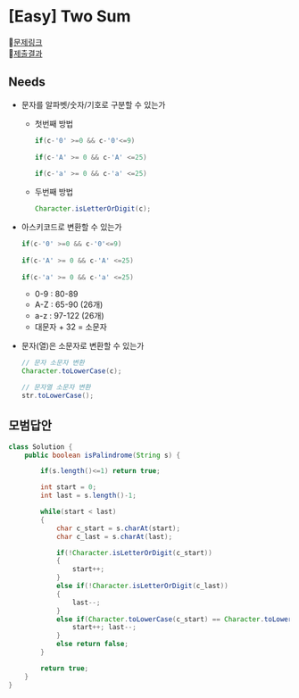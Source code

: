 # [Easy] Two Sum
📍[문제링크](https://leetcode.com/problems/valid-palindrome/)\
📍[제출결과](https://leetcode.com/problems/valid-palindrome/submissions/1024026087/)

## Needs
- 문자를 알파벳/숫자/기호로 구분할 수 있는가
  - 첫번째 방법
    ```java
    if(c-'0' >=0 && c-'0'<=9)
             
    if(c-'A' >= 0 && c-'A' <=25)
             
    if(c-'a' >= 0 && c-'a' <=25)
    ```
  - 두번째 방법
    ```java
    Character.isLetterOrDigit(c);
    ```
- 아스키코드로 변환할 수 있는가
  ```java
  if(c-'0' >=0 && c-'0'<=9)
             
  if(c-'A' >= 0 && c-'A' <=25)
             
  if(c-'a' >= 0 && c-'a' <=25)
  ```

  - 0-9 : 80-89
  - A-Z : 65-90 (26개)
  - a-z : 97-122 (26개)
  - 대문자 + 32 = 소문자
- 문자(열)은 소문자로 변환할 수 있는가
  ```java
  // 문자 소문자 변환
  Character.toLowerCase(c);

  // 문자열 소문자 변환
  str.toLowerCase();
  ```
## 모범답안
```java
class Solution {
    public boolean isPalindrome(String s) {

        if(s.length()<=1) return true;

        int start = 0;
        int last = s.length()-1;

        while(start < last)
        {
            char c_start = s.charAt(start);
            char c_last = s.charAt(last);

            if(!Character.isLetterOrDigit(c_start))
            {
                start++;
            }
            else if(!Character.isLetterOrDigit(c_last))
            {
                last--;
            }
            else if(Character.toLowerCase(c_start) == Character.toLowerCase(c_last)) {
                start++; last--;
            }
            else return false;
        }

        return true;
    }
}
```
